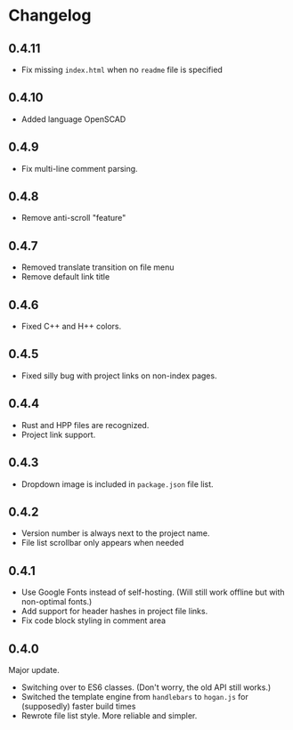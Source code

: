 # Changelog

## 0.4.11

* Fix missing `index.html` when no `readme` file is specified

## 0.4.10

* Added language OpenSCAD

## 0.4.9

* Fix multi-line comment parsing.

## 0.4.8

* Remove anti-scroll "feature"

## 0.4.7

* Removed translate transition on file menu
* Remove default link title

## 0.4.6

* Fixed C++ and H++ colors.

## 0.4.5

* Fixed silly bug with project links on non-index pages.

## 0.4.4

* Rust and HPP files are recognized.
* Project link support.

## 0.4.3

* Dropdown image is included in `package.json` file list.

## 0.4.2

* Version number is always next to the project name.
* File list scrollbar only appears when needed

## 0.4.1

* Use Google Fonts instead of self-hosting. (Will still work offline but with non-optimal fonts.)
* Add support for header hashes in project file links.
* Fix code block styling in comment area

## 0.4.0

Major update.

* Switching over to ES6 classes. (Don't worry, the old API still works.)
* Switched the template engine from `handlebars` to `hogan.js` for (supposedly) faster build times
* Rewrote file list style. More reliable and simpler.
